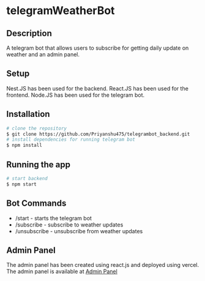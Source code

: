 # telegramWeatherBot

## Description

A telegram bot that allows users to subscribe for getting daily update on weather and an admin panel.
## Setup

Nest.JS has been used for the backend.
React.JS has been used for the frontend.
Node.JS has been used for the telegram bot.


## Installation
```bash
# clone the repository
$ git clone https://github.com/Priyanshu475/telegrambot_backend.git
# install dependencies for running telegram bot
$ npm install
```

## Running the app

```bash
# start backend
$ npm start
```


## Bot Commands

- /start - starts the telegram bot 
- /subscribe - subscribe to weather updates
- /unsubscribe - unsubscribe from weather updates


## Admin Panel 

The admin panel has been created using react.js and deployed using vercel.
The admin panel is available at [Admin Panel](https://telegrambot-client.vercel.app/)

